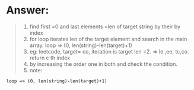 # Answer:
> 1. find first =0 and last elements =len of target string  by their by index
> 2. for loop iterates len of the target element and search in the main array. loop => (0, len(string)-len(target)+1)
> 3. eg: leetcode, target= co, iteration is target len =2.  =>  le ,ee, tc,co. return c th index 
> 4.  by increasing the order one in both and check the condition.
> 5.  note:
```
loop => (0, len(string)-len(target)+1)
```
